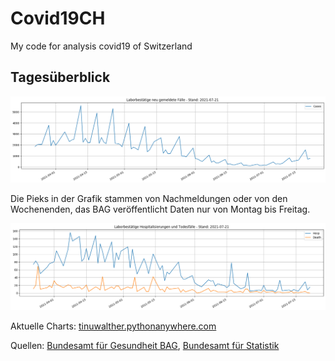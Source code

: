 # Covid19CH

My code for analysis covid19 of Switzerland

## Tagesüberblick

![Overview](./mysite/static/images/covid-dayli-newcases.png)

Die Pieks in der Grafik stammen von Nachmeldungen oder von den Wochenenden, das BAG veröffentlicht Daten nur von Montag bis Freitag.

![Overview](./mysite/static/images/covid-dayli-host-dead.png)

Aktuelle Charts: [tinuwalther.pythonanywhere.com](https://tinuwalther.pythonanywhere.com/)

Quellen: [Bundesamt für Gesundheit BAG](www.covid19.admin.ch), [Bundesamt für Statistik](https://www.bfs.admin.ch/bfs/de/home/statistiken/bevoelkerung/stand-entwicklung.html)